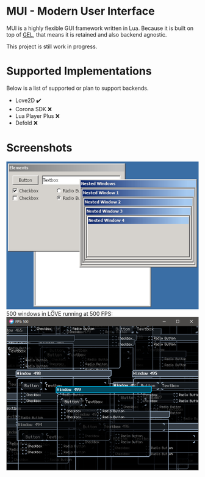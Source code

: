 # MUI - Modern User Interface
MUI is a highly flexible GUI framework written in Lua. Because it is 
built on top of [GEL](https://github.com/ShoesForClues/gel), that means it is retained and also backend agnostic. 

This project is still work in progress.

# Supported Implementations
Below is a list of supported or plan to support backends.
- Love2D ✔️
- Corona SDK ❌
- Lua Player Plus ❌
- Defold ❌

# Screenshots
<img src="/screenshots/KCO3Mhc.png?raw=true">
500 windows in LÖVE running at 500 FPS:
<img src="/screenshots/YLF1VPo.png?raw=true">

